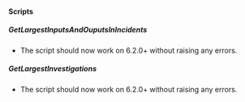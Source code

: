 
#### Scripts
##### GetLargestInputsAndOuputsInIncidents
- The script should now work on 6.2.0+ without raising any errors.
##### GetLargestInvestigations
- The script should now work on 6.2.0+ without raising any errors.
